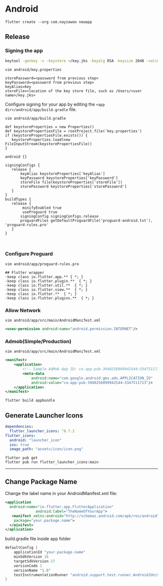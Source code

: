 # Android

```
flutter create --org com.nayzawoo newapp
```

## Release
### Signing the app

```bash
keytool -genkey -v -keystore ~/key.jks -keyalg RSA -keysize 2048 -validity 10000 -alias key
```

```
vim android/key.properties
```

```properties
storePassword=<password from previous step>
keyPassword=<password from previous step>
keyAlias=key
storeFile=<location of the key store file, such as /Users/<user name>/key.jks>
```

Configure signing for your app by editing the `<app dir>/android/app/build.gradle` file.

```
vim android/app/build.gradle
```
  
```
def keystoreProperties = new Properties()
def keystorePropertiesFile = rootProject.file('key.properties')
if (keystorePropertiesFile.exists()) {
   keystoreProperties.load(new FileInputStream(keystorePropertiesFile))
}

android {}
   
signingConfigs {
   release {
       keyAlias keystoreProperties['keyAlias']
       keyPassword keystoreProperties['keyPassword']
       storeFile file(keystoreProperties['storeFile'])
       storePassword keystoreProperties['storePassword']
   }
}
buildTypes {
   release {
        minifyEnabled true
        useProguard true
       signingConfig signingConfigs.release
       proguardFiles getDefaultProguardFile('proguard-android.txt'), 'proguard-rules.pro'
   }
}
   
   
```

### Configure Proguard

```
vim android/app/proguard-rules.pro
```

```
## Flutter wrapper
-keep class io.flutter.app.** { *; }
-keep class io.flutter.plugin.**  { *; }
-keep class io.flutter.util.**  { *; }
-keep class io.flutter.view.**  { *; }
-keep class io.flutter.**  { *; }
-keep class io.flutter.plugins.**  { *; }
```

### Allow Network

```
vim android/app/src/main/AndroidManifest.xml
```

```xml
<uses-permission android:name="android.permission.INTERNET"/>
```


### Admob(Simple/Production)

```
vim android/app/src/main/AndroidManifest.xml
```

```xml
<manifest>
    <application>
        <!-- Sample AdMob App ID: ca-app-pub-3940256099942544~3347511713 -->
        <meta-data
            android:name="com.google.android.gms.ads.APPLICATION_ID"
            android:value="ca-app-pub-3940256099942544~3347511713"/>
    </application>
</manifest>
```

```
flutter build appbundle
```

## Generate Launcher Icons

```yaml
dependencies:
  flutter_launcher_icons: ^0.7.2
flutter_icons:
  android: "launcher_icon" 
  ios: true
  image_path: "assets/icon/icon.png"
```

```
flutter pub get
flutter pub run flutter_launcher_icons:main 
```

-----------------


## Change Package Name

Change the label name in your AndroidManifest.xml file:

```xml
<application
  android:name="io.flutter.app.FlutterApplication"
              android:label="TheNameOfYourApp">
   <manifest xmlns:android="http://schemas.android.com/apk/res/android"
    package="your.package.name">
  </minifest>
</aplication>

```

build.gradle file inside app folder

```gradle
defaultConfig {
    applicationId "your.package.name"
    minSdkVersion 16
    targetSdkVersion 27
    versionCode 1
    versionName "1.0"
    testInstrumentationRunner "android.support.test.runner.AndroidJUnitRunner"
}
```

